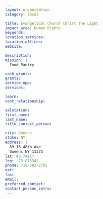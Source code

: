 ```yaml
---
layout: organization
category: local

title: Evangelical Church Christ the Light
impact_area: Human Rights
keywords: 
location_services: 
location_offices: 
website: 

description: 
mission: |
  Food Pantry

cash_grants: 
grants: 
service_opp: 
services: 

learn: 
cont_relationship: 

salutation: 
first_name: 
last_name: 
title_contact_person: 

city: Queens
state: NY
address: |
  89-16 48th Ave     
  Queens NY 11373
lat: 40.74117
lng: -73.875349
phone: 718-592-2701
ext: 
fax: 
email: 
preferred_contact: 
contact_person_intro: 
---
```

